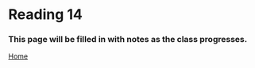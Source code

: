 # Reading 14

### This page will be filled in with notes as the class progresses.

[Home](README.md)
